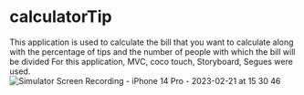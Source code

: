 # calculatorTip
This application is used to calculate the bill that you want to calculate along with the percentage of tips and the number of people with which the bill will be divided  For this application, MVC, coco touch, Storyboard, Segues were used.
![Simulator Screen Recording - iPhone 14 Pro - 2023-02-21 at 15 30 46](https://user-images.githubusercontent.com/104868316/220466336-a2a0ee21-e1ba-4052-bda3-b0eca6c18cc9.gif)
